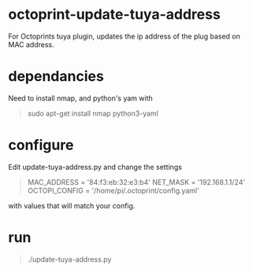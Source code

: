 # octoprint-update-tuya-address
For Octoprints tuya plugin, updates the ip address of the plug based on MAC address.

# dependancies
Need to install nmap, and python's yam with 
> sudo apt-get install nmap python3-yaml

# configure
Edit update-tuya-address.py and change the settings

>MAC_ADDRESS = '84:f3:eb:32:e3:b4'
>NET_MASK = '192.168.1.1/24'
>OCTOPI_CONFIG = '/home/pi/.octoprint/config.yaml'

with values that will match your config.

# run
>./update-tuya-address.py


